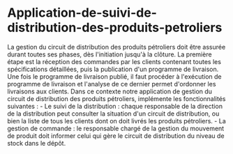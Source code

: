# Application-de-suivi-de-distribution-des-produits-petroliers
La gestion du circuit de distribution des produits pétroliers doit être assurée durant toutes ses phases, dès l'initiation jusqu'à la clôture. La première étape est la réception des commandes par les clients contenant toutes les spécifications détaillées, puis la publication d'un programme de livraison. Une fois le programme de livraison publié, il faut procéder à l'exécution de programme de livraison et l'analyse de ce dernier permet d'ordonner les livraisons aux clients.  Dans ce contexte notre application de gestion du circuit de distribution des produits pétroliers, implémente les fonctionnalités suivantes :  - Le suivi de la distribution : chaque responsable de la direction de la distribution peut consulter la situation d'un circuit de distribution, ou bien la liste de tous les clients dont on doit livrés les produits pétroliers.  - La gestion de commande : le responsable chargé de la gestion du mouvement de produit doit informer celui qui gère le circuit de distribution du niveau de stock dans le dépôt.
